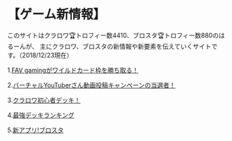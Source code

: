 # 【ゲーム新情報】
このサイトはクラロワ🏆トロフィー数4410、ブロスタ🏆トロフィー数880のはるーんが、
主にクラロワ、ブロスタの新情報や新要素を伝えていくサイトです。（2018/12/23現在）


1.[FAV gamingがワイルドカード枠を勝ち取る！](/kurarowanoshinjyouhou)
 
2.[バーチャルYouTuberさん動画投稿キャンペーンの当選者！](/vyoutubercampaigntousensya)

3.[クラロワ初心者デッキ！](/kurarowasyoshinsya)

4.[最強デッキランキング](/saikyoudekkirankingu)

5.[新アプリ!ブロスタ](/shinapuriburosuta)
